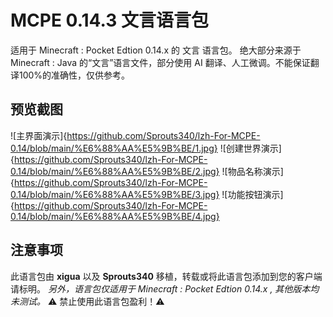 #  MCPE 0.14.3 文言语言包
适用于 Minecraft : Pocket Edtion 0.14.x 的 文言 语言包。
绝大部分来源于 Minecraft : Java 的“文言”语言文件，部分使用 AI 翻译、人工微调。不能保证翻译100%的准确性，仅供参考。

## 预览截图
![主界面演示]{https://github.com/Sprouts340/lzh-For-MCPE-0.14/blob/main/%E6%88%AA%E5%9B%BE/1.jpg}
![创建世界演示]{https://github.com/Sprouts340/lzh-For-MCPE-0.14/blob/main/%E6%88%AA%E5%9B%BE/2.jpg}
![物品名称演示]{https://github.com/Sprouts340/lzh-For-MCPE-0.14/blob/main/%E6%88%AA%E5%9B%BE/3.jpg}
![功能按钮演示]{https://github.com/Sprouts340/lzh-For-MCPE-0.14/blob/main/%E6%88%AA%E5%9B%BE/4.jpg}

## 注意事项
此语言包由 **xigua** 以及 **Sprouts340** 移植，转载或将此语言包添加到您的客户端请标明。
*另外，语言包仅适用于 Minecraft : Pocket Edtion 0.14.x , 其他版本均未测试。*
⚠️ 禁止使用此语言包盈利！⚠️
